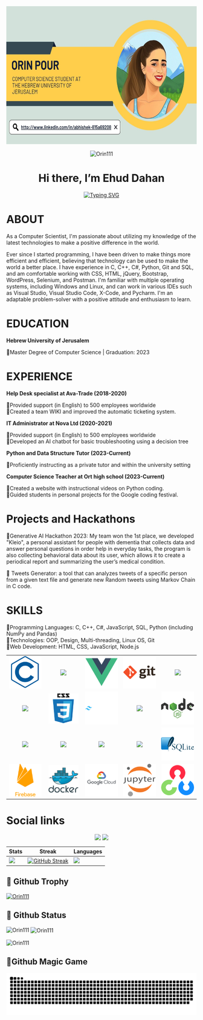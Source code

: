 <img style="height:365px;width:100%" src="https://github.com/Orin111/Orin111/blob/main/Yellow%20and%20White%20Geometric%20%20Business%20Facebook%20Cover.jpg" type="image">

<p align="center"> <img src="https://komarev.com/ghpvc/?username=Orin111&label=Profile%20views&color=0e75b6&style=flat" alt="Orin111" /> </p>

<div align="center">
    <h1> Hi there, I’m Ehud Dahan <a href="#"></h1>
</div>


<p align="center">
<a href="https://git.io/typing-svg"><img src="https://github.com/ehudahan/ehudahan/blob/main/README.md" alt="Typing SVG" /></a> 


 # ABOUT
 
As a Computer Scientist, I'm passionate about utilizing my knowledge of the latest technologies to make a positive difference in the world. <br>

Ever since I started programming, I have been driven to make things more efficient and efficient, believing that technology can be used to make the world a better place. 
I have experience in C, C++, C#, Python, Git and SQL, and am comfortable working with CSS, HTML, jQuery, Bootstrap, WordPress, Selenium, and Postman. I'm familiar with multiple operating systems, including Windows and Linux, and can work in various IDEs such as Visual Studio, Visual Studio Code, X-Code, and Pycharm. I'm an adaptable problem-solver with a positive attitude and enthusiasm to learn.


# EDUCATION
<p><b> Hebrew University of Jerusalem </b> </p> 
<p>🥇Master Degree of Computer Science | Graduation: 2023 </p>



# EXPERIENCE

<p>
  
<b>Help Desk specialist at Ava-Trade (2018-2020)</b> </p> 
📌Provided support (in English) to 500 employees worldwide<br>
📌Created a team WIKI and improved the automatic ticketing system. <br>

<b>IT Administrator at Nova Ltd (2020-2021)</b> </p> 
📌Provided support (in English) to 500 employees worldwide<br>
📌Developed an AI chatbot for basic troubleshooting using a decision tree <br>

<b>Python and Data Structure Tutor (2023-Current)</b> </p> 
📌Proficiently instructing as a private tutor and within the university setting<br>

<b>Computer Science Teacher at Ort high school (2023-Current)</b> </p> 
📌Created a website with instructional videos on Python coding.<br>
📌Guided students in personal projects for the Google coding festival.<br>

</p>


# Projects and Hackathons

📌Generative AI Hackathon 2023: My team won the 1st place, we developed "Kleio", a personal 
assistant for people with dementia that collects data and answer personal questions in order help in 
everyday tasks, the program is also collecting behavioral data about its user, which allows it to create 
a periodical report and summarizing the user’s medical condition.

📌 Tweets Generator: a tool that can analyzes tweets of a specific person from a given text file and 
generate new Random tweets using Markov Chain in C code.


# SKILLS
📌Programming Languages: C, C++, C#, JavaScript, SQL, Python (including NumPy and Pandas) <br>
📌Technologies: OOP, Design, Multi-threading, Linux OS, Git <br>
📌Web Development: HTML, CSS, JavaScript, Node.js<br>

<table width="80%">
<tr>
    <td align='center' width="150">
        <img src="https://github.com/devicons/devicon/blob/master/icons/c/c-line.svg" width="100">
    </td>

  <td align='center' width="150">
        <img src="https://www.jing.fm/clipimg/full/53-537670_python-png-file-python-logo-png.png"  width="100">
    </td>
 <td align='center' width="150">
        <img src="https://github.com/devicons/devicon/blob/master/icons/vuejs/vuejs-original.svg" width="100">
    </td>
 <td align='center' width="200">
        <img src="https://github.com/devicons/devicon/blob/master/icons/git/git-original-wordmark.svg" width="100">
    </td>
 <td align='center' width="200">
        <img src="https://www.vectorlogo.zone/logos/reactjs/reactjs-ar21.svg">
    </td>

</tr>

<tr>
    <td align='center' width="200">
        <img src="https://upload.wikimedia.org/wikipedia/commons/thumb/3/38/HTML5_Badge.svg/600px-HTML5_Badge.svg.png"  width="70">
    </td>
    <td align='center' width="200">
        <img src="https://raw.githubusercontent.com/devicons/devicon/0d6c64dbbf311879f7d563bfc3ccf559f9ed111c/icons/css3/css3-original-wordmark.svg" width="80">
    </td>
 <td align='center' width="200">
        <img src="https://github.com/devicons/devicon/blob/master/icons/tailwindcss/tailwindcss-original-wordmark.svg" width="170">
    </td>
     <td align='center' width="200">
        <img src="https://github.com/abranhe/programming-languages-logos/blob/master/src/javascript/javascript.svg" width="90">
    </td>
    <td align='center' width="200">
        <img src="https://github.com/devicons/devicon/blob/master/icons/nodejs/nodejs-original-wordmark.svg">
    </td>
</tr>

<tr>
    <td align='center' width="200">
        <img src="https://www.djangoproject.com/m/img/logos/django-logo-negative.png">
    </td>
    <td align='center' width="200">
        <img src="https://camo.githubusercontent.com/2b97405ead6d87cffc71126648f74f034ab9b77525453aaac85ca79248532854/68747470733a2f2f766567696269742e636f6d2f77702d636f6e74656e742f75706c6f6164732f323031382f30352f657870726573736a732e706e67" >
    </td>
 <td align='center' width="200">
        <img src="https://www.vectorlogo.zone/logos/heroku/heroku-ar21.svg">
    </td>
  <td align='center' width="200">
        <img src="https://download.logo.wine/logo/MySQL/MySQL-Logo.wine.png" >
    </td>
    <td align='center' width="200">
        <img src="https://github.com/devicons/devicon/blob/master/icons/sqlite/sqlite-original-wordmark.svg" width="100">
    </td>
</tr>

<tr>
    <td align='center' width="200">
        <img src="https://github.com/devicons/devicon/blob/master/icons/firebase/firebase-plain-wordmark.svg"  width="90">
    </td>
    <td align='center' width="200">
        <img src="https://github.com/devicons/devicon/blob/master/icons/docker/docker-original-wordmark.svg" width="80">
    </td>
 <td align='center' width="200">
        <img src="https://github.com/devicons/devicon/blob/master/icons/googlecloud/googlecloud-original-wordmark.svg" width="150">
    </td>
     <td align='center' width="200">
        <img src="https://github.com/devicons/devicon/blob/master/icons/jupyter/jupyter-original-wordmark.svg" width="90">
    </td>
    <td align='center' width="200">
        <img src="https://github.com/devicons/devicon/blob/master/icons/opencv/opencv-original.svg" width="90">
    </td>
</tr>
</table>

# Social links

<p align="center">
<a href="https://www.linkedin.com/in/orin-pour/"><img src="https://img.shields.io/badge/-Orin Pour-0077B5?style=flat&logo=Linkedin&logoColor=white"/></a>
<a href="mailto:OrinPour@gmail.com"><img src="https://img.shields.io/badge/-Orin Pour.gmail-D14836?style=flat&logo=Gmail&logoColor=white"/></a>


| Stats                                                                                             | Streak                                                                                                                                                                                | Languages                                                                                                      
|-----------------------------------------------------------------------------------------------------|-----------------------------------------------------------------------------------------------------------------------------------------------------------------------------------------|------------------------------------------------------------------------------------------------------------------|
| ![](https://github-profile-summary-cards.vercel.app/api/cards/stats?username=Orin111&theme=gruvbox) | [![GitHub Streak](https://streak-stats.demolab.com/?user=Orin111&theme=gruvbox&hide_border=true&border_radius=32&date_format=j%20M%5B%20Y%5D&ring=888888)](https://git.io/streak-stats) | ![](https://github-profile-summary-cards.vercel.app/api/cards/repos-per-language?username=Orin111&theme=gruvbox) |



<!--  Troffy -->
## 🥇 Github Trophy
<p align="left"> <a href="https://github.com/ryo-ma/github-profile-trophy"><img src="https://github-profile-trophy.vercel.app/?username=Orin111" alt="Orin111" /></a> </p>

<!--  Github Status -->
## 🎯 Github Status
<p><img align="left" src="https://github-readme-stats.vercel.app/api/top-langs?username=Orin111&show_icons=true&locale=en&layout=compact" alt="Orin111" /></p>
<p>&nbsp;<img align="center" src="https://github-readme-stats.vercel.app/api?username=Orin111&show_icons=true&locale=en" alt="Orin111" /></p>
<p><img align="center" src="https://github-readme-streak-stats.herokuapp.com/?user=Orin111&" alt="Orin111" /></p>


## 🐛Github Magic Game

<p align="center">
  <img src="https://raw.githubusercontent.com/Platane/snk/output/github-contribution-grid-snake.svg" alt="snake"></center>
</p>
